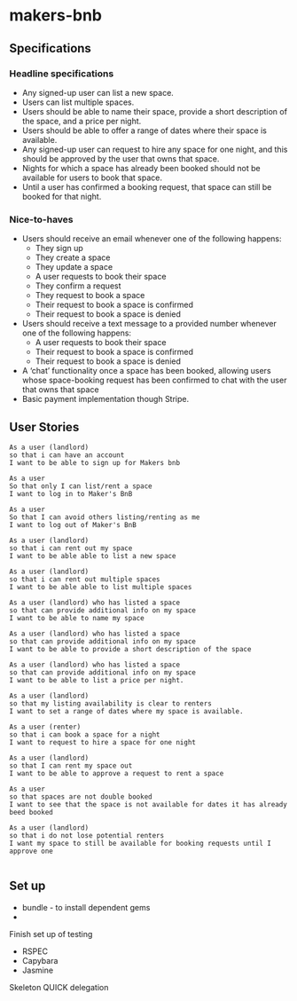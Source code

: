# makers-bnb

## Specifications

### Headline specifications
* Any signed-up user can list a new space.
* Users can list multiple spaces.
* Users should be able to name their space, provide a short description of the space, and a price per night.
* Users should be able to offer a range of dates where their space is available.
* Any signed-up user can request to hire any space for one night, and this should be approved by the user that owns that space.
* Nights for which a space has already been booked should not be available for users to book that space.
* Until a user has confirmed a booking request, that space can still be booked for that night.

### Nice-to-haves
* Users should receive an email whenever one of the following happens:
  * They sign up
  * They create a space
  * They update a space
  * A user requests to book their space
  * They confirm a request
  * They request to book a space
  * Their request to book a space is confirmed
  * Their request to book a space is denied
* Users should receive a text message to a provided number whenever one of the following happens:
  * A user requests to book their space
  * Their request to book a space is confirmed
  * Their request to book a space is denied
* A ‘chat’ functionality once a space has been booked, allowing users whose space-booking request has been confirmed to chat with the user that owns that space
* Basic payment implementation though Stripe.


## User Stories
```
As a user (landlord)
so that i can have an account
I want to be able to sign up for Makers bnb

As a user
So that only I can list/rent a space
I want to log in to Maker's BnB

As a user
So that I can avoid others listing/renting as me
I want to log out of Maker's BnB

As a user (landlord)
so that i can rent out my space
I want to be able able to list a new space

As a user (landlord)
so that i can rent out multiple spaces
I want to be able able to list multiple spaces

As a user (landlord) who has listed a space
so that can provide additional info on my space
I want to be able to name my space

As a user (landlord) who has listed a space
so that can provide additional info on my space
I want to be able to provide a short description of the space

As a user (landlord) who has listed a space
so that can provide additional info on my space
I want to be able to list a price per night.

As a user (landlord)
so that my listing availability is clear to renters  
I want to set a range of dates where my space is available.

As a user (renter)
so that i can book a space for a night
I want to request to hire a space for one night

As a user (landlord)
so that I can rent my space out
I want to be able to approve a request to rent a space

As a user
so that spaces are not double booked
I want to see that the space is not available for dates it has already beed booked

As a user (landlord)
so that i do not lose potential renters
I want my space to still be available for booking requests until I approve one


```

## Set up
* bundle - to install dependent gems
*

Finish set up of testing
- RSPEC
- Capybara
- Jasmine

Skeleton
QUICK delegation
